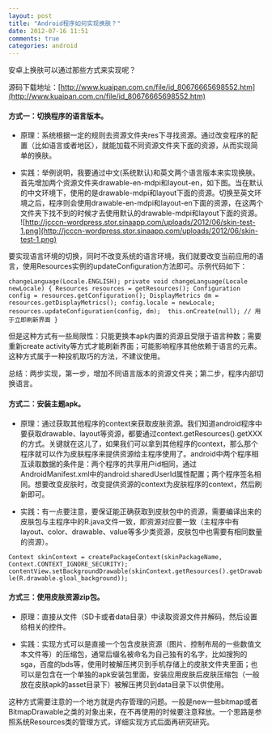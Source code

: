 ```yaml
---
layout: post
title: "Android程序如何实现换肤？"
date: 2012-07-16 11:51
comments: true
categories: android
---
```

安卓上换肤可以通过那些方式来实现呢？

源码下载地址：[http://www.kuaipan.com.cn/file/id_80676665698552.htm](http://www.kuaipan.com.cn/file/id_80676665698552.htm)
 
#### 方式一：切换程序的语言版本。

* 原理：系统根据一定的规则去资源文件夹res下寻找资源。通过改变程序的配置（比如语言或者地区），就能加载不同资源文件夹下面的资源，从而实现简单的换肤。

* 实践：举例说明，我要通过中文(系统默认)和英文两个语言版本来实现换肤。首先增加两个资源文件夹drawable-en-mdpi和layout-en，如下图。当在默认的中文环境下，使用的是drawable-mdpi和layout下面的资源。切换至英文环境之后，程序则会使用drawable-en-mdpi和layout-en下面的资源，在这两个文件夹下找不到的时候才去使用默认的drawable-mdpi和layout下面的资源。
![http://jcccn-wordpress.stor.sinaapp.com/uploads/2012/06/skin-test-1.png](http://jcccn-wordpress.stor.sinaapp.com/uploads/2012/06/skin-test-1.png)       

要实现语言环境的切换，同时不改变系统的语言环境，我们就要改变当前应用的语言，使用Resources实例的updateConfiguration方法即可。示例代码如下：

`changeLanguage(Locale.ENGLISH);
private void changeLanguage(Locale newLocale) {
Resources resources = getResources();
Configuration config = resources.getConfiguration();
DisplayMetrics dm = resources.getDisplayMetrics();
config.locale = newLocale;
resources.updateConfiguration(config, dm); 
this.onCreate(null); // 用于立即刷新界面
}`

但是这种方式有一些局限性：只能更换本apk内置的资源且受限于语言种数；需要重新create activity等方式才能刷新界面；可能影响程序其他依赖于语言的元素。这种方式属于一种投机取巧的方法，不建议使用。

总结：两步实现，第一步，增加不同语言版本的资源文件夹；第二步，程序内部切换语言。

#### 方式二：安装主题apk。

* 原理：通过获取其他程序的context来获取皮肤资源。我们知道android程序中要获取drawable、layout等资源，都要通过context.getResources().getXXX的方式。关键就在这儿了，如果我们可以拿到其他程序的context，那么那个程序就可以作为皮肤程序来提供资源给主程序使用了。android中两个程序相互读取数据的条件是：两个程序的共享用户id相同，通过AndroidManifest.xml中的android:sharedUserId属性配置；两个程序签名相同。想要改变皮肤时，改变提供资源的context为皮肤程序的context，然后刷新即可。

* 实践：有一点要注意，要保证能正确获取到皮肤包中的资源，需要编译出来的皮肤包与主程序中的R.java文件一致，即资源对应要一致（主程序中有layout、color、drawable、value等多少类资源，皮肤包中也需要有相同数量的资源）。

`Context skinContext = createPackageContext(skinPackageName, Context.CONTEXT_IGNORE_SECURITY);    contentView.setBackgroundDrawable(skinContext.getResources().getDrawable(R.drawable.gloal_background));`


#### 方式三：使用皮肤资源zip包。

* 原理：直接从文件（SD卡或者data目录）中读取资源文件并解码，然后设置给相关的控件。

* 实践：实现方式可以是直接一个包含皮肤资源（图片、控制布局的一些数值文本文件等）的压缩包，通常后缀名被命名为自己独有的名字，比如搜狗的sga，百度的bds等，使用时被解压拷贝到手机存储上的皮肤文件夹里面；也可以是包含在一个单独的apk安装包里面，安装应用皮肤后皮肤压缩包（一般放在皮肤apk的asset目录下）被解压拷贝到data目录下以供使用。

这种方式需要注意的一个地方就是内存管理的问题。一般是new一些bitmap或者BitmapDrawable之类的对象出来，在不再使用的时候要注意释放。一个思路是参照系统Resources类的管理方式，详细实现方式后面再研究研究。